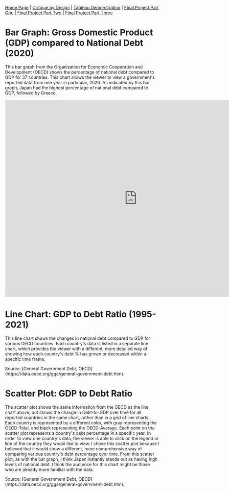 [Home Page](/README.md) | [Critique by Design](/Critique.md) | [Tableau Demonstration](/Tableaudemo.md) | [Final Project Part One](/Final_partone.md) | [Final Project Part Two](/Final_parttwo.md) | [Final Project Part Three](/Final_partthree.md)


# Bar Graph: Gross Domestic Product (GDP) compared to National Debt (2020)
This bar graph from the Organization for Economic Cooperation and Development (OECD) shows the percentage of national debt compared to GDP for 37 countries. This chart allows the viewer to view a government's reported data from one year in particular, 2020. As indicated by this bar graph, Japan had the highest percentage of national debt compared to GDP, followed by Greece.
<iframe src="https://data.oecd.org/chart/6Y5j" width="860" height="645" style="border: 0" mozallowfullscreen="true" webkitallowfullscreen="true" allowfullscreen="true"><a href="https://data.oecd.org/chart/6Y5j" target="_blank">OECD Chart: General government debt, Total, % of GDP, Annual, 2020</a></iframe>

# Line Chart: GDP to Debt Ratio (1995-2021)
This line chart shows the changes in national debt compared to GDP for various OECD countries. Each country's data is listed in a separate line chart, which provides the viewer with a different, more detailed way of showing how each country's debt % has grown or decreased within a specific time frame.
<div class="flourish-embed flourish-chart" data-src="visualisation/12598759"><script src="https://public.flourish.studio/resources/embed.js"></script></div>
Source: [General Government Debt, OECD](https://data.oecd.org/gga/general-government-debt.htm).   

# Scatter Plot: GDP to Debt Ratio
The scatter plot shows the same information from the OECD as the line chart above, but shows the change in Debt-to-GDP over time for all reported countries in the same chart, rather than in a grid of line charts. Each country is represented by a different color, with gray representing the OECD-Total, and black representing the OECD-Average. Each point on the scatter plot represents a country's debt percentage in a specific year. In order to view one country's data, the viewer is able to click on the legend or line of the country they would like to view. I chose this scatter plot because I believed that it would show a different, more comprehensive way of comparing various country's debt percentage over time. From this scatter plot, as with the bar graph, I think Japan instantly stands out as having high levels of national debt. I think the audience for this chart might be those who are already more familiar with the data. 
<div class="flourish-embed flourish-scatter" data-src="visualisation/12599047"><script src="https://public.flourish.studio/resources/embed.js"></script></div>
Source: [General Government Debt, OECD](https://data.oecd.org/gga/general-government-debt.htm).  
